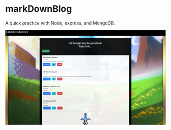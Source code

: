 # markDownBlog
A quick practice with Node, express, and MongoDB. 

<img src="https://github.com/jamesonarnett/markDownBlog/blob/main/public/img/Screenshot%202022-03-14%20at%2019-47-07%20A%20WebDev%20Adventure.png" />
